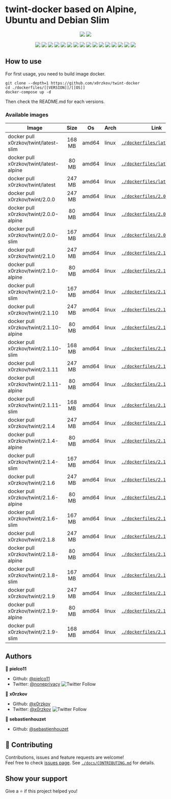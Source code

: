# twint-docker based on Alpine, Ubuntu and Debian Slim

<p align="center">
    <a href="https://travis-ci.com/x0rzkov/twint-docker"><img src="https://img.shields.io/travis/x0rzkov/twint-docker.svg" /></a>
    <a href="https://cloud.drone.io/x0rzkov/twint-docker"><img src="https://cloud.drone.io/api/badges/x0rzkov/twint-docker/status.svg?ref=refs/heads/alpine" /></a>
</p>

<p align="center">
    <a href="https://github.com/x0rzkov/twint-docker" alt="github all releases"><img src="https://img.shields.io/github/downloads/x0rzkov/twint-docker/total.svg" /></a>
    <a href="https://github.com/x0rzkov/twint-docker" alt="github latest release"><img src="https://img.shields.io/github/downloads/x0rzkov/twint-docker/latest/total.svg" /></a>
    <a href="https://github.com/x0rzkov/twint-docker" alt="github tag"><img src="https://img.shields.io/github/tag/x0rzkov/twint-docker.svg" /></a>
    <a href="https://github.com/x0rzkov/twint-docker" alt="github release"><img src="https://img.shields.io/github/release/x0rzkov/twint-docker.svg" /></a>
    <a href="https://github.com/x0rzkov/twint-docker" alt="github pre release"><img src="https://img.shields.io/github/release/x0rzkov/twint-docker/all.svg" /></a>
    <a href="https://github.com/x0rzkov/twint-docker" alt="github fork"><img src="https://img.shields.io/github/forks/x0rzkov/twint-docker.svg?style=social&label=Fork" /></a>
    <a href="https://github.com/x0rzkov/twint-docker" alt="github stars"><img src="https://img.shields.io/github/stars/x0rzkov/twint-docker.svg?style=social&label=Star" /></a>
    <a href="https://github.com/x0rzkov/twint-docker" alt="github watchers"><img src="https://img.shields.io/github/watchers/x0rzkov/twint-docker.svg?style=social&label=Watch" /></a>
    <a href="https://github.com/x0rzkov/twint-docker" alt="github open issues"><img src="https://img.shields.io/github/issues/x0rzkov/twint-docker.svg" /></a>
    <a href="https://github.com/x0rzkov/twint-docker" alt="github closed issues"><img src="https://img.shields.io/github/issues-closed/x0rzkov/twint-docker.svg" /></a>
    <a href="https://github.com/x0rzkov/twint-docker" alt="github open pr"><img src="https://img.shields.io/github/issues-pr/x0rzkov/twint-docker.svg" /></a>
    <a href="https://github.com/x0rzkov/twint-docker" alt="github closed pr"><img src="https://img.shields.io/github/issues-pr-closed/x0rzkov/twint-docker.svg" /></a>
    <a href="https://github.com/x0rzkov/twint-docker" alt="github contributors"><img src="https://img.shields.io/github/contributors/x0rzkov/twint-docker.svg" /></a>
    <a href="https://github.com/x0rzkov/twint-docker" alt="github license"><img src="https://img.shields.io/github/license/x0rzkov/twint-docker.svg" /></a>
    <a href="https://gitter.im/x0rzkov/twint-docker" alt="gitter chat room"><img src="https://badges.gitter.im/x0rzkov/twint-docker.svg" /></a>
    <a href="https://travis-ci.com/x0rzkov/twint-docker" alt="travis badge"><img src="https://img.shields.io/travis/x0rzkov/twint-docker.svg" /></a>
</p>

## How to use

For first usage, you need to build image docker.

```shell
git clone --depth=1 https://github.com/x0rzkov/twint-docker
cd ./dockerfiles/[[VERSION]]/[[OS]]
docker-compose up -d
```

Then check the README.md for each versions.

### Available images
| Image   |      Size      |  Os |  Arch |  Link |
|----------|:-------------:|------|------|------|
| docker pull x0rzkov/twint/latest-slim | 168 MB | amd64 | linux | [`./dockerfiles/latest/slim`](https://github.com/x0rzkov/twint/tree/alpine/dockerfiles/latest/slim/) |
| docker pull x0rzkov/twint/latest-alpine | 80 MB | amd64 | linux | [`./dockerfiles/latest/alpine`](https://github.com/x0rzkov/twint/tree/alpine/dockerfiles/latest/alpine/) |
| docker pull x0rzkov/twint/latest | 247 MB | amd64 | linux | [`./dockerfiles/latest`](https://github.com/x0rzkov/twint/tree/alpine/dockerfiles/latest/) |
| docker pull x0rzkov/twint/2.0.0 | 247 MB | amd64 | linux | [`./dockerfiles/2.0.0`](https://github.com/x0rzkov/twint/tree/alpine/dockerfiles/2.0.0/) |
| docker pull x0rzkov/twint/2.0.0-alpine | 80 MB | amd64 | linux | [`./dockerfiles/2.0.0/alpine`](https://github.com/x0rzkov/twint/tree/alpine/dockerfiles/2.0.0/alpine/) |
| docker pull x0rzkov/twint/2.0.0-slim | 167 MB | amd64 | linux | [`./dockerfiles/2.0.0/slim`](https://github.com/x0rzkov/twint/tree/alpine/dockerfiles/2.0.0/slim/) |
| docker pull x0rzkov/twint/2.1.0 | 247 MB | amd64 | linux | [`./dockerfiles/2.1.0`](https://github.com/x0rzkov/twint/tree/alpine/dockerfiles/2.1.0/) |
| docker pull x0rzkov/twint/2.1.0-alpine | 80 MB | amd64 | linux | [`./dockerfiles/2.1.0/alpine`](https://github.com/x0rzkov/twint/tree/alpine/dockerfiles/2.1.0/alpine/) |
| docker pull x0rzkov/twint/2.1.0-slim | 167 MB | amd64 | linux | [`./dockerfiles/2.1.0/slim`](https://github.com/x0rzkov/twint/tree/alpine/dockerfiles/2.1.0/slim/) |
| docker pull x0rzkov/twint/2.1.10 | 247 MB | amd64 | linux | [`./dockerfiles/2.1.10`](https://github.com/x0rzkov/twint/tree/alpine/dockerfiles/2.1.10/) |
| docker pull x0rzkov/twint/2.1.10-alpine | 80 MB | amd64 | linux | [`./dockerfiles/2.1.10/alpine`](https://github.com/x0rzkov/twint/tree/alpine/dockerfiles/2.1.10/alpine/) |
| docker pull x0rzkov/twint/2.1.10-slim | 168 MB | amd64 | linux | [`./dockerfiles/2.1.10/slim`](https://github.com/x0rzkov/twint/tree/alpine/dockerfiles/2.1.10/slim/) |
| docker pull x0rzkov/twint/2.1.11 | 247 MB | amd64 | linux | [`./dockerfiles/2.1.11`](https://github.com/x0rzkov/twint/tree/alpine/dockerfiles/2.1.11/) |
| docker pull x0rzkov/twint/2.1.11-alpine | 80 MB | amd64 | linux | [`./dockerfiles/2.1.11/alpine`](https://github.com/x0rzkov/twint/tree/alpine/dockerfiles/2.1.11/alpine/) |
| docker pull x0rzkov/twint/2.1.11-slim | 168 MB | amd64 | linux | [`./dockerfiles/2.1.11/slim`](https://github.com/x0rzkov/twint/tree/alpine/dockerfiles/2.1.11/slim/) |
| docker pull x0rzkov/twint/2.1.4 | 247 MB | amd64 | linux | [`./dockerfiles/2.1.4`](https://github.com/x0rzkov/twint/tree/alpine/dockerfiles/2.1.4/) |
| docker pull x0rzkov/twint/2.1.4-alpine | 80 MB | amd64 | linux | [`./dockerfiles/2.1.4/alpine`](https://github.com/x0rzkov/twint/tree/alpine/dockerfiles/2.1.4/alpine/) |
| docker pull x0rzkov/twint/2.1.4-slim | 167 MB | amd64 | linux | [`./dockerfiles/2.1.4/slim`](https://github.com/x0rzkov/twint/tree/alpine/dockerfiles/2.1.4/slim/) |
| docker pull x0rzkov/twint/2.1.6 | 247 MB | amd64 | linux | [`./dockerfiles/2.1.6`](https://github.com/x0rzkov/twint/tree/alpine/dockerfiles/2.1.6/) |
| docker pull x0rzkov/twint/2.1.6-alpine | 80 MB | amd64 | linux | [`./dockerfiles/2.1.6/alpine`](https://github.com/x0rzkov/twint/tree/alpine/dockerfiles/2.1.6/alpine/) |
| docker pull x0rzkov/twint/2.1.6-slim | 167 MB | amd64 | linux | [`./dockerfiles/2.1.6/slim`](https://github.com/x0rzkov/twint/tree/alpine/dockerfiles/2.1.6/slim/) |
| docker pull x0rzkov/twint/2.1.8 | 247 MB | amd64 | linux | [`./dockerfiles/2.1.8`](https://github.com/x0rzkov/twint/tree/alpine/dockerfiles/2.1.8/) |
| docker pull x0rzkov/twint/2.1.8-alpine | 80 MB | amd64 | linux | [`./dockerfiles/2.1.8/alpine`](https://github.com/x0rzkov/twint/tree/alpine/dockerfiles/2.1.8/alpine/) |
| docker pull x0rzkov/twint/2.1.8-slim | 167 MB | amd64 | linux | [`./dockerfiles/2.1.8/slim`](https://github.com/x0rzkov/twint/tree/alpine/dockerfiles/2.1.8/slim/) |
| docker pull x0rzkov/twint/2.1.9 | 247 MB | amd64 | linux | [`./dockerfiles/2.1.9`](https://github.com/x0rzkov/twint/tree/alpine/dockerfiles/2.1.9/) |
| docker pull x0rzkov/twint/2.1.9-alpine | 80 MB | amd64 | linux | [`./dockerfiles/2.1.9/alpine`](https://github.com/x0rzkov/twint/tree/alpine/dockerfiles/2.1.9/alpine/) |
| docker pull x0rzkov/twint/2.1.9-slim | 168 MB | amd64 | linux | [`./dockerfiles/2.1.9/slim`](https://github.com/x0rzkov/twint/tree/alpine/dockerfiles/2.1.9/slim/) |

## Authors

👤 **pielco11**
* Github: [@pielco11](https://github.com/pielco11)
* Twitter: [@noneprivacy](https://twitter.com/noneprivacy) ![Twitter Follow](https://img.shields.io/twitter/follow/noneprivacy?label=Follow&style=social)

👤 **x0rzkov**
* Github: [@x0rzkov](https://github.com/x0rzkov)
* Twitter: [@x0rzkov](https://twitter.com/x0rzkov) ![Twitter Follow](https://img.shields.io/twitter/follow/x0rzkov?label=Follow&style=social)

👤 **sebastienhouzet**
* Github: [@sebastienhouzet](https://github.com/sebastienhouzet)


## 🤝 Contributing

Contributions, issues and feature requests are welcome!<br />Feel free to check [issues page](https://github.com/x0rzkov/twint-docker/issues).
See [`./docs/CONTRIBUTING.md`](https://github.com/x0rzkov/twint-dockers/blob/alpine/docs/CONTRIBUTING.md) for details.

## Show your support

Give a ⭐️ if this project helped you!

